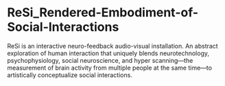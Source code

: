 # ReSi_Rendered-Embodiment-of-Social-Interactions
ReSi is an interactive neuro-feedback audio-visual installation. An abstract exploration of human interaction that uniquely blends neurotechnology, psychophysiology, social neuroscience, and hyper scanning—the measurement of brain activity from multiple people at the same time—to artistically conceptualize social interactions. 
